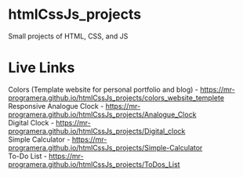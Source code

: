 # htmlCssJs_projects
Small projects of HTML, CSS, and JS

# Live Links
Colors (Template website for personal portfolio and blog) - https://mr-programera.github.io/htmlCssJs_projects/colors_website_templete  
Responsive Analogue Clock - https://mr-programera.github.io/htmlCssJs_projects/Analogue_Clock  
Digital Clock - https://mr-programera.github.io/htmlCssJs_projects/Digital_clock  
Simple Calculator - https://mr-programera.github.io/htmlCssJs_projects/Simple-Calculator  
To-Do List - https://mr-programera.github.io/htmlCssJs_projects/ToDos_List  
